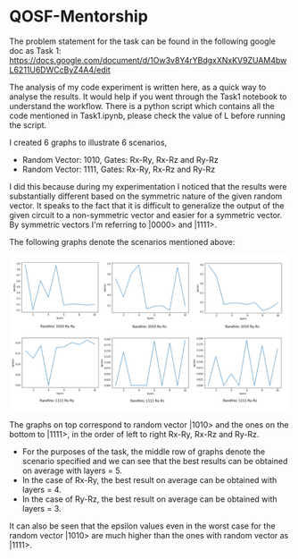 # QOSF-Mentorship

The problem statement for the task can be found in the following google doc as Task 1: https://docs.google.com/document/d/1Ow3v8Y4rYBdgxXNxKV9ZUAM4bwL6211U6DWCcByZ4A4/edit 

The analysis of my code experiment is written here, as a quick way to analyse the results. It would help if you went through the Task1 notebook to understand the workflow. There is a python script which contains all the code mentioned in Task1.ipynb, please check the value of L before running the script.

I created 6 graphs to illustrate 6 scenarios, 
* Random Vector: 1010, Gates: Rx-Ry, Rx-Rz and Ry-Rz
* Random Vector: 1111, Gates: Rx-Ry, Rx-Rz and Ry-Rz
                                             
I did this because during my experimentation I noticed that the results were substantially different based on the symmetric nature of the given random vector. 
It speaks to the fact that it is difficult to generalize the output of the given circuit to a non-symmetric vector and easier for a symmetric vector. By symmetric vectors I'm referring
to |0000> and |1111>. 

The following graphs denote the scenarios mentioned above:

![Graphs](https://github.com/atagade/QOSF-Mentorship/blob/master/Graphs.png)

The graphs on top correspond to random vector |1010> and the ones on the bottom to |1111>, in the order of left to right Rx-Ry, Rx-Rz and Ry-Rz.
* For the purposes of the task, the middle row of graphs denote the scenario specified and we can see that the best results can be obtained on average with layers = 5. 
* In the case of Rx-Ry, the best result on average can be obtained with layers = 4. 
* In the case of Ry-Rz, the best result on average can be obtained with layers = 3.

It can also be seen that the epsilon values even in the worst case for the random vector |1010> are much higher than the ones with random vector as |1111>.
 

